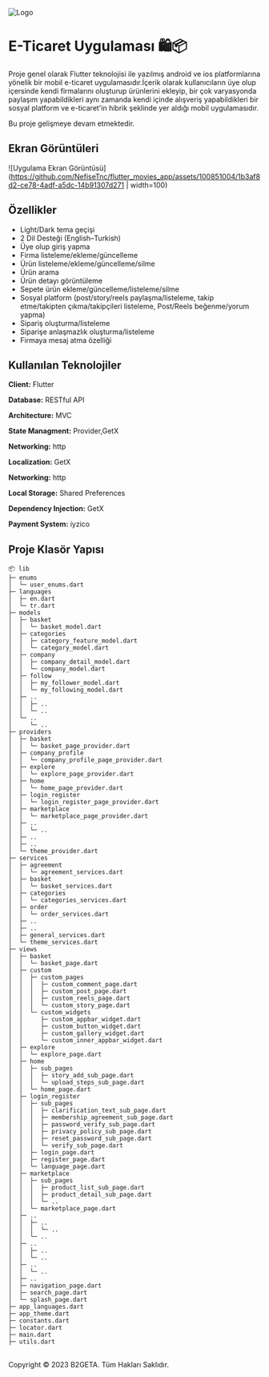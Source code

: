
![Logo](https://github.com/NefiseTnc/flutter_movies_app/assets/100851004/5c1279df-74af-4ce5-8d0d-9abc7df9f460)

    
# E-Ticaret Uygulaması 🛍️📦

Proje genel olarak Flutter teknolojisi ile yazılmış android ve ios platformlarına yönelik bir mobil e-ticaret uygulamasıdır.İçerik olarak kullanıcıların üye olup içersinde kendi firmalarını oluşturup ürünlerini ekleyip, bir çok varyasyonda paylaşım yapabildikleri aynı zamanda kendi içinde alışveriş yapabildikleri bir sosyal platform ve e-ticaret'in hibrik şeklinde yer aldığı mobil uygulamasıdır.

Bu proje gelişmeye devam etmektedir.
## Ekran Görüntüleri

![Uygulama Ekran Görüntüsü](https://github.com/NefiseTnc/flutter_movies_app/assets/100851004/1b3af8d2-ce78-4adf-a5dc-14b91307d271 | width=100)

  
## Özellikler

- Light/Dark tema geçişi
- 2 Dil Desteği (English–Turkish)
- Üye olup giriş yapma
- Firma listeleme/ekleme/güncelleme
- Ürün listeleme/ekleme/güncelleme/silme
- Ürün arama
- Ürün detayı görüntüleme
- Sepete ürün ekleme/güncelleme/listeleme/silme
- Sosyal platform (post/story/reels paylaşma/listeleme, takip etme/takipten çıkma/takipçileri listeleme, Post/Reels beğenme/yorum yapma)
- Sipariş oluşturma/listeleme
- Siparişe anlaşmazlık oluşturma/listeleme
- Firmaya mesaj atma özelliği


  
## Kullanılan Teknolojiler

**Client:** Flutter

**Database:** RESTful API

**Architecture:** MVC

**State Managment:** Provider,GetX

**Networking:** http 

**Localization:** GetX

**Networking:** http 

**Local Storage:** Shared Preferences

**Dependency Injection:** GetX

**Payment System:** iyzico





  
## Proje Klasör Yapısı
```
📦 lib
├─ enums
│  └─ user_enums.dart
├─ languages
│  ├─ en.dart
│  └─ tr.dart
├─ models
│  ├─ basket
│  │  └─ basket_model.dart
│  ├─ categories
│  │  ├─ category_feature_model.dart
│  │  └─ category_model.dart
│  ├─ company
│  │  ├─ company_detail_model.dart
│  │  └─ company_model.dart
│  ├─ follow
│  │  ├─ my_follower_model.dart
│  │  └─ my_following_model.dart
│  ├─ ..
│  │  ├─ ..
│  │  └─ ..
│  └─ ..
│     └─ ..
├─ providers
│  ├─ basket
│  │  └─ basket_page_provider.dart
│  ├─ company_profile
│  │  └─ company_profile_page_provider.dart
│  ├─ explore
│  │  └─ explore_page_provider.dart
│  ├─ home
│  │  └─ home_page_provider.dart
│  ├─ login_register
│  │  └─ login_register_page_provider.dart
│  ├─ marketplace
│  │  └─ marketplace_page_provider.dart
│  ├─ ..
│  │  └─ ..
│  ├─ ..
│  ├─ ..
│  └─ theme_provider.dart
├─ services
│  ├─ agreement
│  │  └─ agreement_services.dart
│  ├─ basket
│  │  └─ basket_services.dart
│  ├─ categories
│  │  └─ categories_services.dart
│  ├─ order
│  │  └─ order_services.dart
│  ├─ ..
│  ├─ ..
│  ├─ general_services.dart
│  └─ theme_services.dart
├─ views
│  ├─ basket
│  │  └─ basket_page.dart
│  ├─ custom
│  │  ├─ custom_pages
│  │  │  ├─ custom_comment_page.dart
│  │  │  ├─ custom_post_page.dart
│  │  │  ├─ custom_reels_page.dart
│  │  │  └─ custom_story_page.dart
│  │  └─ custom_widgets
│  │     ├─ custom_appbar_widget.dart
│  │     ├─ custom_button_widget.dart
│  │     ├─ custom_gallery_widget.dart
│  │     └─ custom_inner_appbar_widget.dart
│  ├─ explore
│  │  └─ explore_page.dart
│  ├─ home
│  │  ├─ sub_pages
│  │  │  ├─ story_add_sub_page.dart
│  │  │  └─ upload_steps_sub_page.dart
│  │  └─ home_page.dart
│  ├─ login_register
│  │  ├─ sub_pages
│  │  │  ├─ clarification_text_sub_page.dart
│  │  │  ├─ membership_agreement_sub_page.dart
│  │  │  ├─ password_verify_sub_page.dart
│  │  │  ├─ privacy_policy_sub_page.dart
│  │  │  ├─ reset_password_sub_page.dart
│  │  │  └─ verify_sub_page.dart
│  │  ├─ login_page.dart
│  │  ├─ register_page.dart
│  │  └─ language_page.dart
│  ├─ marketplace
│  │  ├─ sub_pages
│  │  │  ├─ product_list_sub_page.dart
│  │  │  ├─ product_detail_sub_page.dart
│  │  │  └─ ..
│  │  └─ marketplace_page.dart
│  ├─ ..
│  │  ├─ ..
│  │  │  └─ ..
│  │  └─ ..
│  ├─ ..
│  │  ├─ ..
│  │  └─ ..
│  ├─ ..
│  │  └─ ..
│  ├─ ..
│  ├─ navigation_page.dart
│  ├─ search_page.dart
│  └─ splash_page.dart
├─ app_languages.dart
├─ app_theme.dart
├─ constants.dart
├─ locator.dart
├─ main.dart
├─ utils.dart
```

## 
Copyright © 2023 B2GETA. Tüm Hakları Saklıdır.
  
